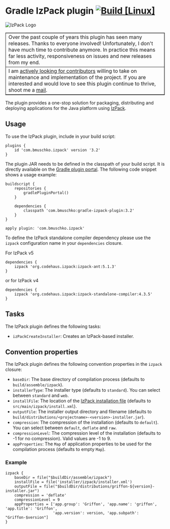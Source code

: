# Gradle IzPack plugin [![Build [Linux]](https://github.com/bmuschko/gradle-izpack-plugin/actions/workflows/linux-build.yaml/badge.svg)](https://github.com/bmuschko/gradle-izpack-plugin/actions/workflows/linux-build.yaml)

![IzPack Logo](http://izpack.org/img-izpack/logo-medium.png)

<table border=1>
    <tr>
        <td>
            Over the past couple of years this plugin has seen many releases. Thanks to everyone involved! 
            Unfortunately, I don't have much time to contribute anymore. In practice this means far less activity, 
            responsiveness on issues and new releases from my end.
        </td>
    </tr>
    <tr>
        <td>
            I am 
            <a href="https://discuss.gradle.org/t/looking-for-new-owners-for-gradle-plugins/9735">actively looking for contributors</a> 
            willing to take on maintenance and implementation of the project. If you are interested and would love to see this 
            plugin continue to thrive, shoot me a <a href="mailto:benjamin.muschko@gmail.com">mail</a>.
        </td>
    </tr>
</table>

The plugin provides a one-stop solution for packaging, distributing and deploying applications for the Java platform
using [IzPack](http://izpack.org/).

## Usage

To use the IzPack plugin, include in your build script:

    plugins {
        id 'com.bmuschko.izpack' version '3.2'
    }

The plugin JAR needs to be defined in the classpath of your build script. It is directly available on the
[Gradle plugin portal](https://plugins.gradle.org/plugin/com.bmuschko.izpack). The following code snippet shows a usage example:

    buildscript {
        repositories {
            gradlePluginPortal()
        }

        dependencies {
            classpath 'com.bmuschko:gradle-izpack-plugin:3.2'
        }
    }

    apply plugin: 'com.bmuschko.izpack'

To define the IzPack standalone compiler dependency please use the `izpack` configuration name in your `dependencies` closure.

For IzPack v5

    dependencies {
        izpack 'org.codehaus.izpack:izpack-ant:5.1.3'
    }

or for IzPack v4

    dependencies {
        izpack 'org.codehaus.izpack:izpack-standalone-compiler:4.3.5'
    }

## Tasks

The IzPack plugin defines the following tasks:

* `izPackCreateInstaller`: Creates an IzPack-based installer.

## Convention properties

The IzPack plugin defines the following convention properties in the `izpack` closure:

* `baseDir`: The base directory of compilation process (defaults to `build/assemble/izpack`).
* `installerType`: The installer type (defaults to `standard`). You can select between `standard` and `web`.
* `installFile`: The location of the [IzPack installation file](http://izpack.org/documentation/installation-files.html) (defaults to `src/main/izpack/install.xml`).
* `outputFile`: The installer output directory and filename (defaults to `build/distributions/<projectname>-<version>-installer.jar`).
* `compression`: The compression of the installation (defaults to `default`). You can select between `default`, `deflate` and `raw`.
* `compressionLevel`: The compression level of the installation (defaults to -1 for no compression). Valid values are -1 to 9.
* `appProperties`: The `Map` of application properties to be used for the compilation process (defaults to empty `Map`).

### Example

    izpack {
        baseDir = file("$buildDir/assemble/izpack")
        installFile = file('installer/izpack/installer.xml')
        outputFile = file("$buildDir/distributions/griffon-${version}-installer.jar")
        compression = 'deflate'
        compressionLevel = 9
        appProperties = ['app.group': 'Griffon', 'app.name': 'griffon', 'app.title': 'Griffon',
                         'app.version': version, 'app.subpath': "Griffon-$version"]
    }